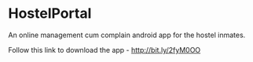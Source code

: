 # HostelPortal
An online management cum complain android app for the hostel inmates.

Follow this link to download the app - http://bit.ly/2fyM0OO 
